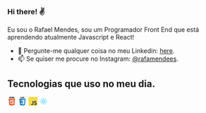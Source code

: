 ### Hi there! ✌️

Eu sou o Rafael Mendes, sou um Programador Front End que está aprendendo atualmente Javascript e React!

- 💬 Pergunte-me qualquer coisa no meu Linkedin: [here](https://www.linkedin.com/in/rafaelbayma/).
- 📫 Se quiser me procure no Instagram: [@rafamendees](https://www.instagram.com/rafamendees).

## Tecnologias que uso no meu dia.

<code><img height="20" src="https://raw.githubusercontent.com/github/explore/80688e429a7d4ef2fca1e82350fe8e3517d3494d/topics/html/html.png"></code>
<code><img height="20" src="https://raw.githubusercontent.com/github/explore/80688e429a7d4ef2fca1e82350fe8e3517d3494d/topics/css/css.png"></code>
<code><img height="20" src="https://raw.githubusercontent.com/github/explore/80688e429a7d4ef2fca1e82350fe8e3517d3494d/topics/javascript/javascript.png"></code>
<code><img height="20" src="https://raw.githubusercontent.com/github/explore/80688e429a7d4ef2fca1e82350fe8e3517d3494d/topics/react/react.png"></code>
<br />

